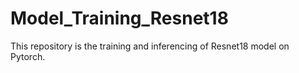 # Model_Training_Resnet18
This repository is the training and inferencing of Resnet18 model on Pytorch.
